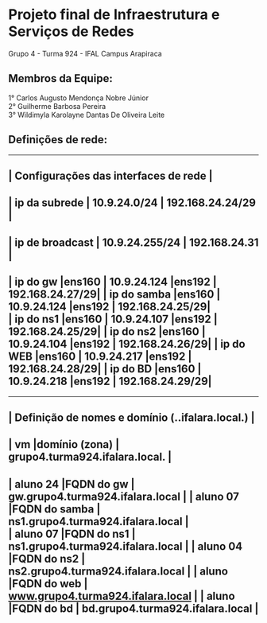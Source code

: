 # Projeto final de Infraestrutura e Serviços de Redes
Grupo 4 - Turma 924 - IFAL Campus Arapiraca

## Membros da Equipe:
1° Carlos Augusto Mendonça Nobre Júnior <Br/>
2° Guilherme Barbosa Pereira <Br/>
3° Wildimyla Karolayne Dantas De Oliveira Leite <br/>

## Definições de rede:  
----------------------------------------------------------------------------
|                Configurações das interfaces de rede                       |
----------------------------------------------------------------------------
| ip da subrede   |     10.9.24.0/24	        |       192.168.24.24/29	    |
----------------------------------------------------------------------------
| ip de broadcast |     10.9.24.255/24	      |       192.168.24.31	        |
----------------------------------------------------------------------------
| ip do gw        |ens160      | 10.9.24.124  |ens192     | 192.168.24.27/29| 
| ip do samba     |ens160      | 10.9.24.124  |ens192     | 192.168.24.25/29|  
| ip do ns1       |ens160      | 10.9.24.107  |ens192     | 192.168.24.25/29| 
| ip do ns2       |ens160      | 10.9.24.104  |ens192     | 192.168.24.26/29| 
| ip do WEB       |ens160      | 10.9.24.217  |ens192     | 192.168.24.28/29|
| ip do BD        |ens160      | 10.9.24.218  |ens192     | 192.168.24.29/29|         
-----------------------------------------------------------------------------

-----------------------------------------------------------------------------
|  Definição de nomes e domínio (<grupoX>.<turma9yz>.ifalara.local.)         |
-----------------------------------------------------------------------------
| vm         |domínio (zona)   | grupo4.turma924.ifalara.local.              |
-----------------------------------------------------------------------------
| aluno 24   |FQDN do gw       | gw.grupo4.turma924.ifalara.local            |
| aluno 07   |FQDN do samba    | ns1.grupo4.turma924.ifalara.local           |  
| aluno 07   |FQDN do ns1      | ns1.grupo4.turma924.ifalara.local		       |
| aluno 04   |FQDN do ns2      | ns2.grupo4.turma924.ifalara.local		       |
| aluno      |FQDN do web      | www.grupo4.turma924.ifalara.local           |
| aluno      |FQDN do bd       | bd.grupo4.turma924.ifalara.local            |
-----------------------------------------------------------------------------
 

